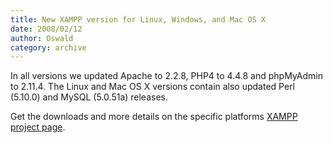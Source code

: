 ```yaml
---
title: New XAMPP version for Linux, Windows, and Mac OS X
date: 2008/02/12
author: Oswald
category: archive
---
```


In all versions we updated Apache to 2.2.8, PHP4 to 4.4.8 and phpMyAdmin to 2.11.4. The Linux and Mac OS X versions contain also updated Perl (5.10.0) and MySQL (5.0.51a) releases. 

Get the downloads and more details on the specific platforms [XAMPP project page](http://www.apachefriends.org/en/xampp.html).
